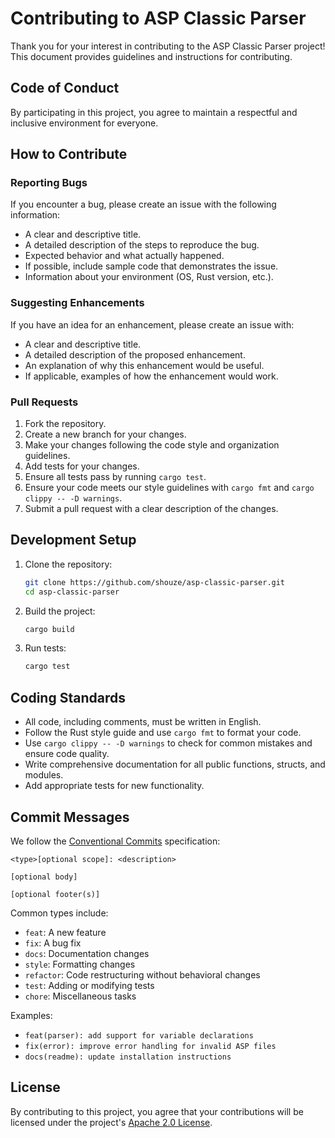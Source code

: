 # Contributing to ASP Classic Parser

Thank you for your interest in contributing to the ASP Classic Parser project! This document provides guidelines and instructions for contributing.

## Code of Conduct

By participating in this project, you agree to maintain a respectful and inclusive environment for everyone.

## How to Contribute

### Reporting Bugs

If you encounter a bug, please create an issue with the following information:
- A clear and descriptive title.
- A detailed description of the steps to reproduce the bug.
- Expected behavior and what actually happened.
- If possible, include sample code that demonstrates the issue.
- Information about your environment (OS, Rust version, etc.).

### Suggesting Enhancements

If you have an idea for an enhancement, please create an issue with:
- A clear and descriptive title.
- A detailed description of the proposed enhancement.
- An explanation of why this enhancement would be useful.
- If applicable, examples of how the enhancement would work.

### Pull Requests

1. Fork the repository.
2. Create a new branch for your changes.
3. Make your changes following the code style and organization guidelines.
4. Add tests for your changes.
5. Ensure all tests pass by running `cargo test`.
6. Ensure your code meets our style guidelines with `cargo fmt` and `cargo clippy -- -D warnings`.
7. Submit a pull request with a clear description of the changes.

## Development Setup

1. Clone the repository:
   ```bash
   git clone https://github.com/shouze/asp-classic-parser.git
   cd asp-classic-parser
   ```

2. Build the project:
   ```bash
   cargo build
   ```

3. Run tests:
   ```bash
   cargo test
   ```

## Coding Standards

- All code, including comments, must be written in English.
- Follow the Rust style guide and use `cargo fmt` to format your code.
- Use `cargo clippy -- -D warnings` to check for common mistakes and ensure code quality.
- Write comprehensive documentation for all public functions, structs, and modules.
- Add appropriate tests for new functionality.

## Commit Messages

We follow the [Conventional Commits](https://www.conventionalcommits.org/) specification:

```
<type>[optional scope]: <description>

[optional body]

[optional footer(s)]
```

Common types include:
- `feat`: A new feature
- `fix`: A bug fix
- `docs`: Documentation changes
- `style`: Formatting changes
- `refactor`: Code restructuring without behavioral changes
- `test`: Adding or modifying tests
- `chore`: Miscellaneous tasks

Examples:
- `feat(parser): add support for variable declarations`
- `fix(error): improve error handling for invalid ASP files`
- `docs(readme): update installation instructions`

## License

By contributing to this project, you agree that your contributions will be licensed under the project's [Apache 2.0 License](LICENSE).